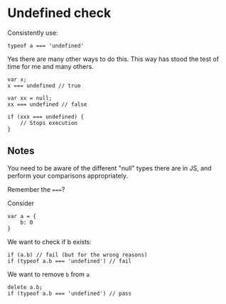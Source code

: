 # Undefined check

Consistently use:

```JS
typeof a === 'undefined'
```

Yes there are many other ways to do this.  This way has stood the test of time for me and many others.

```JS
var x;
x === undefined // true

var xx = null;
xx === undefined // false

if (xxx === undefined) {
    // Stops execution
}
```

## Notes

You need to be aware of the different "null" types there are in JS, and perform your comparisons appropriately.

Remember the `===`? 

Consider

```JS
var a = {
    b: 0
}
```

We want to check if b exists:

```JS
if (a.b) // fail (but for the wrong reasons)
if (typeof a.b === 'undefined') // fail
```

We want to remove `b` from `a`

```JS
delete a.b;
if (typeof a.b === 'undefined') // pass
```
